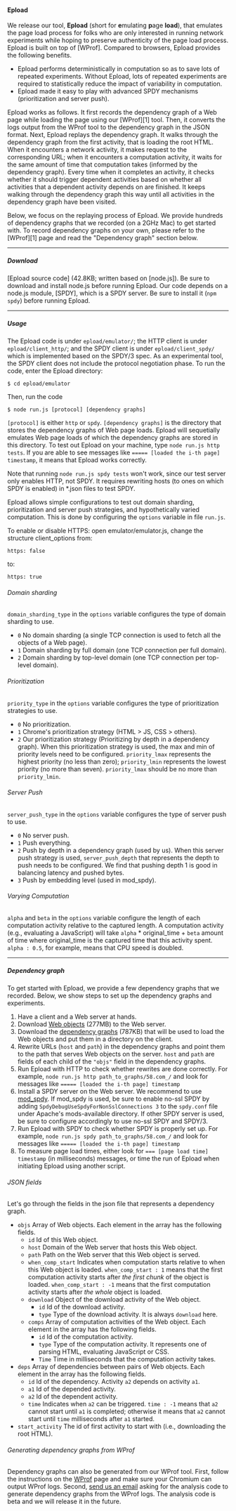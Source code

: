 #### Epload

We release our tool, **Epload** (short for **e**mulating **p**age
**load**), that emulates the page load process for folks who are only
interested in running network experiments while hoping to preserve
authenticity of the page load process. Epload is built on top of
[WProf]. Compared to browsers, Epload provides the following benefits.

-   Epload performs deterministically in computation so as to save lots
    of repeated experiments. Without Epload, lots of repeated
    experiments are required to statistically reduce the impact of
    variability in computation.
-   Epload made it easy to play with advanced SPDY mechanisms
    (prioritization and server push).

Epload works as follows. It first records the dependency graph of a Web
page while loading the page using our [WProf][1] tool. Then, it converts
the logs output from the WProf tool to the dependency graph in the JSON
format. Next, Epload replays the dependency graph. It walks through the
dependency graph from the first activity, that is loading the root HTML.
When it encounters a network activity, it makes request to the
corresponding URL; when it encounters a computation activity, it waits
for the same amount of time that computation takes (informed by the
dependency graph). Every time when it completes an activity, it checks
whether it should trigger dependent activities based on whether all
activities that a dependent activity depends on are finished. It keeps
walking through the dependency graph this way until all activities in
the dependency graph have been visited.

Below, we focus on the replaying process of Epload. We provide hundreds
of dependency graphs that we recorded (on a 2GHz Mac) to get started
with. To record dependency graphs on your own, please refer to the
[WProf][1] page and read the \"Dependency graph\" section below.

------------------------------------------------------------------------

##### Download

[Epload source code] (42.8KB; written based on [node.js]). Be sure to
download and install node.js before running Epload. Our code depends on
a node.js module, [SPDY], which is a SPDY server. Be sure to install it
(`npm spdy`) before running Epload.

------------------------------------------------------------------------

##### Usage

The Epload code is under `epload/emulator/`; the HTTP client is under
`epload/client_http/`; and the SPDY client is under
`epload/client_spdy/` which is implemented based on the SPDY/3 spec. As
an experimental tool, the SPDY client does not include the protocol
negotiation phase. To run the code, enter the Epload directory:

    $ cd epload/emulator

Then, run the code

    $ node run.js [protocol] [dependency graphs]

`[protocol]` is either `http` or `spdy`. `[dependency graphs]` is the
directory that stores the dependency graphs of Web page loads. Epload
will sequetially emulates Web page loads of which the dependency graphs
are stored in this directory. To test out Epload on your machine, type
`node run.js http tests`. If you are able to see messages like `=====
[loaded the i-th page] timestamp`, it means that Epload works correctly.

<div class="alert">

Note that running `node run.js spdy tests` won't work, since our test
server only enables HTTP, not SPDY. It requires rewriting hosts (to ones
on which SPDY is enabled) in \*.json files to test SPDY.

</div>

Epload allows simple configurations to test out domain sharding,
prioritization and server push strategies, and hypothetically varied
computation. This is done by configuring the `options` variable in file
`run.js`.

To enable or disable HTTPS: open emulator/emulator.js, change the structure
client\_options from:

    https: false

to:

    https: true


###### Domain sharding

`domain_sharding_type` in the `options` variable configures the type of
domain sharding to use.

  - `0` No domain sharding (a single TCP connection is used to fetch all
    the objects of a Web page).
  - `1` Domain sharding by full domain (one TCP connection per full
    domain).
  - `2` Domain sharding by top-level domain (one TCP connection per
    top-level domain).

###### Prioritization

`priority_type` in the `options` variable configures the type of
prioritization strategies to use.

  - `0` No prioritization.
  - `1` Chrome's prioritization strategy (HTML \> JS, CSS \> others).
  - `2` Our prioritization strategy (Prioritizing by depth in a
    dependency graph). When this prioritization strategy is used, the
    max and min of priority levels need to be configured.
    `priority_lmax` represents the highest priority (no less than zero);
    `priority_lmin` represents the lowest priority (no more than seven).
    `priority_lmax` should be no more than `priority_lmin`.
    
###### Server Push

`server_push_type` in the `options` variable configures the type of
server push to use.

  - `0` No server push.
  - `1` Push everything.
  - `2` Push by depth in a dependency graph (used by us). When this
    server push strategy is used, `server_push_depth` that represents
    the depth to push needs to be configured. We find that pushing depth
    1 is good in balancing latency and pushed bytes.
  - `3` Push by embedding level (used in mod\_spdy).

###### Varying Computation

`alpha` and `beta` in the `options` variable configure the length of
each computation activity relative to the captured length. A computation
activity (e.g., evaluating a JavaScript) will take `alpha` \*
original\_time + `beta` amount of time where original\_time is the
captured time that this activity spent. `alpha : 0.5`, for example,
means that CPU speed is doubled.

-----

##### Dependency graph

To get started with Epload, we provide a few dependency graphs that we
recorded. Below, we show steps to set up the dependency graphs and
experiments.

1.  Have a client and a Web server at hands.
2.  Download [Web objects](server.tar.gz) (277MB) to the Web server.
3.  Download the [dependency graphs](dependency_graphs.tar.gz) (787KB)
    that will be used to load the Web objects and put them in a
    directory on the client.
4.  Rewrite URLs (`host` and `path`) in the dependency graphs and point
    them to the path that serves Web objects on the server. `host` and
    `path` are fields of each child of the `"objs"` field in the
    dependency graphs.
5.  Run Epload with HTTP to check whether rewrites are done correctly.
    For example, `node run.js http path_to_graphs/58.com_/` and look for
    messages like `===== [loaded the i-th page] timestamp`
6.  Install a SPDY server on the Web server. We recommend to use
    [mod\_spdy](https://code.google.com/p/mod-spdy/). If mod\_spdy is
    used, be sure to enable no-ssl SPDY by adding
    `SpdyDebugUseSpdyForNonSslConnections 3` to the `spdy.conf` file
    under Apache's mods-available directory. If other SPDY server is
    used, be sure to configure accordingly to use no-ssl SPDY and
    SPDY/3.
7.  Run Epload with SPDY to check whether SPDY is properly set up. For
    example, `node run.js spdy path_to_graphs/58.com_/` and look for
    messages like `===== [loaded the i-th page] timestamp`
8.  To measure page load times, either look for `=== [page load time]
    timestamp` (in milliseconds) messages, or time the run of Epload
    when initiating Epload using another script.
    
###### JSON fields

Let's go through the fields in the json file that represents a
dependency graph.

  - `objs` Array of Web objects. Each element in the array has the
    following fields.
      - `id` Id of this Web object.
      - `host` Domain of the Web server that hosts this Web object.
      - `path` Path on the Web server that this Web object is served.
      - `when_comp_start` Indicates when computation starts relative to
        when this Web object is loaded. `when_comp_start : 1` means that
        the first computation activity starts after *the first chunk* of
        the object is loaded. `when_comp_start : -1` means that the
        first computation activity starts after *the whole* object is
        loaded.
      - `download` Object of the download activity of the Web object.
          - `id` Id of the download activity.
          - `type` Type of the download activity. It is always
            `download` here.
      - `comps` Array of computation activities of the Web object. Each
        element in the array has the following fields.
          - `id` Id of the computation activity.
          - `type` Type of the computation activity. It represents one
            of parsing HTML, evaluating JavaScript or CSS.
          - `Time` Time in milliseconds that the computation activity
            takes.
  - `deps` Array of dependencies between pairs of Web objects. Each
    element in the array has the following fields.
      - `id` Id of the dependency. Activity `a2` depends on activity
        `a1`.
      - `a1` Id of the depended activity.
      - `a2` Id of the dependent activity.
      - `time` Indicates when `a2` can be triggered. `time : -1` means
        that `a2` cannot start until `a1` is completed; otherwise it
        means that `a2` cannot start until `time` milliseconds after
        `a1` started.
  - `start_activity` The id of first activity to start with (i.e.,
    downloading the root HTML).

###### Generating dependency graphs from WProf

Dependency graphs can also be generated from our WProf tool. First,
follow the instructions on the
[WProf](http://wprof.cs.washington.edu/tool/) page and make sure your
Chromium can output WProf logs. Second, [send us an
email](mailto:wangxiao@cs.washington.edu) asking for the analysis code
to generate dependency graphs from the WProf logs. The analysis code is
beta and we will release it in the future.
